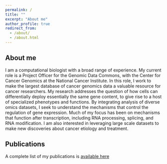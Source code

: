 ```yaml
---
permalink: /
title: ""
excerpt: "About me"
author_profile: true
redirect_from: 
  - /about/
  - /about.html
---
```



About me
------
I am a computational biologist with a broad range of experience. My current role is a Project Officer for the Genomic Data Commons, with the Center for Cancer Genomics at the National Cancer Institute. In this role, I work to make the largest database of cancer genomics data a valuable resource for cancer researchers.  My research addresses the question of how cells can differentially deploy essentially the same gene content, to give rise to a host of specialized phenotypes and functions.  By integrating analysis of diverse omics datasets, I seek to understand the mechanisms that control the regulation of gene expression.  Much of my focus has been on mechanisms that function after transcription, including RNA processing, splicing, and RNA modification. I am also interested in leveraging large scale datasets to make new discoveries about cancer etiology and treatment.

Publications
------
A complete list of my publications is [available here]( https://scholar.google.com/citations?hl=en&user=-UBk_eQAAAAJURL)


 